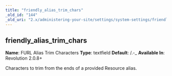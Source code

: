 ```yaml
---
title: "friendly_alias_trim_chars"
_old_id: "144"
_old_uri: "2.x/administering-your-site/settings/system-settings/friendly_alias_trim_chars"
---
```


## friendly\_alias\_trim\_chars

**Name**: FURL Alias Trim Characters 
**Type**: textfield 
**Default**: /.-\_ 
**Available In**: Revolution 2.0.8+

Characters to trim from the ends of a provided Resource alias.